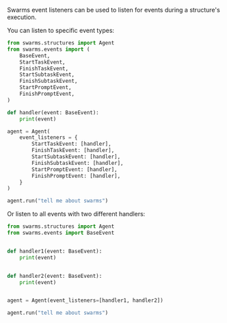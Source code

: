 Swarms event listeners can be used to listen for events during a structure's execution.

You can listen to specific event types: 

```python
from swarms.structures import Agent
from swarms.events import (
    BaseEvent,
    StartTaskEvent,
    FinishTaskEvent,
    StartSubtaskEvent,
    FinishSubtaskEvent,
    StartPromptEvent,
    FinishPromptEvent,
)

def handler(event: BaseEvent):
    print(event)

agent = Agent(
    event_listeners = {
        StartTaskEvent: [handler],
        FinishTaskEvent: [handler],
        StartSubtaskEvent: [handler],
        FinishSubtaskEvent: [handler],
        StartPromptEvent: [handler],
        FinishPromptEvent: [handler],
    }
)

agent.run("tell me about swarms")
```

Or listen to all events with two different handlers:

```python
from swarms.structures import Agent
from swarms.events import BaseEvent


def handler1(event: BaseEvent):
    print(event)


def handler2(event: BaseEvent):
    print(event)


agent = Agent(event_listeners=[handler1, handler2])

agent.run("tell me about swarms")
```